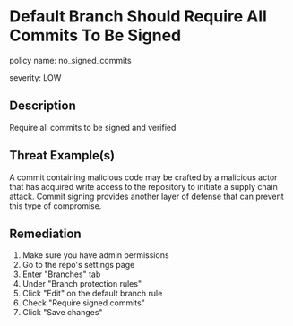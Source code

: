 # Default Branch Should Require All Commits To Be Signed

policy name: no_signed_commits

severity: LOW

## Description

Require all commits to be signed and verified

## Threat Example(s)

A commit containing malicious code may be crafted by a malicious actor that has
acquired write access to the repository to initiate a supply chain attack.
Commit signing provides another layer of defense that can prevent this type of
compromise.

## Remediation

1. Make sure you have admin permissions
2. Go to the repo's settings page
3. Enter "Branches" tab
4. Under "Branch protection rules"
5. Click "Edit" on the default branch rule
6. Check "Require signed commits"
7. Click "Save changes"
